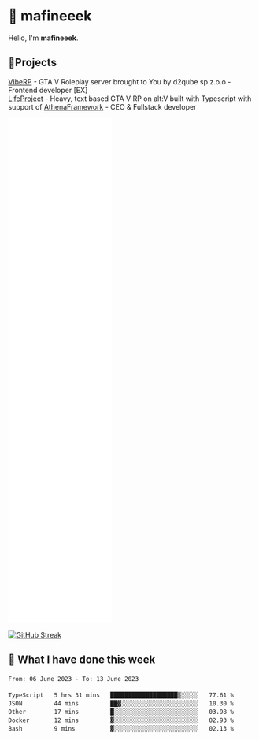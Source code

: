 # 👋 mafineeek
Hello, I'm **mafineeek**.

## 📝Projects

[VibeRP](https://v-rp.pl) - GTA V Roleplay server brought to You by d2qube sp z.o.o - Frontend developer [EX]
<br>
[LifeProject](https://github.com/LifeProject-Roleplay/) - Heavy, text based GTA V RP on alt:V built with Typescript with support of [AthenaFramework](https://github.com/Athena-Roleplay-Framework/) - CEO & Fullstack developer

![](./github-metrics.svg)

[![GitHub Streak](https://streak-stats.demolab.com/?user=mafineeek)](https://git.io/streak-stats)

## 📰 What I have done this week
<!--START_SECTION:waka-->

```txt
From: 06 June 2023 - To: 13 June 2023

TypeScript   5 hrs 31 mins   ███████████████████▒░░░░░   77.61 %
JSON         44 mins         ██▓░░░░░░░░░░░░░░░░░░░░░░   10.30 %
Other        17 mins         █░░░░░░░░░░░░░░░░░░░░░░░░   03.98 %
Docker       12 mins         ▓░░░░░░░░░░░░░░░░░░░░░░░░   02.93 %
Bash         9 mins          ▓░░░░░░░░░░░░░░░░░░░░░░░░   02.13 %
```

<!--END_SECTION:waka-->
